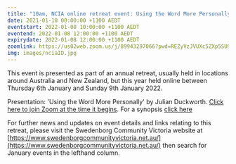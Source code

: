 ```yaml
---
title: "10am, NCIA online retreat event: Using the Word More Personally, by Julian Duckworth"
date: 2021-01-18 00:00:00 +1100 AEDT
eventstart: 2022-01-08 10:00:00 +1100 AEDT
eventend: 2022-01-08 12:00:00 +1100 AEDT
expirydate: 2022-01-08 12:00:00 +1100 AEDT
zoomlink: https://us02web.zoom.us/j/89943297066?pwd=REZyVzJVUXc5ZXp5SU9IN2tGY1BzQT09
img: images/nciaID.jpg
---
```


This event is presented as part of an annual retreat, usually held in locations around Australia and New Zealand, but this year held online between Thursday 6th January and Sunday 9th January 2022.

Presentation: 'Using the Word More Personally' by Julian Duckworth. [Click here to join Zoom at the time it begins](https://us02web.zoom.us/j/89943297066?pwd=REZyVzJVUXc5ZXp5SU9IN2tGY1BzQT09). For a synopsis [click here](https://static.swedenborg.com.au/pdf/fliers/ncia202201081000.pdf)

For further news and updates on event details and links relating to this retreat, please visit the Swedenborg Community Victoria website at [https://www.swedenborgcommunityvictoria.net.au/](https://www.swedenborgcommunityvictoria.net.au/) then search for January events in the lefthand column.
